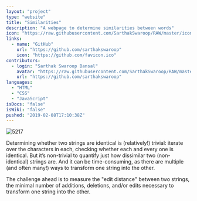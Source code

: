 ```yaml
---
layout: "project"
type: "website"
title: "Similarities"
description: "A webpage to determine similarities between words"
icon: "https://raw.githubusercontent.com/SarthakSwaroop/RAW/master/icon-code-9.jpg"
links: 
  - name: "GitHub"
    url: "https://github.com/sarthakswaroop"
    icon: "https://github.com/favicon.ico"
contributors: 
  - login: "Sarthak Swaroop Bansal"
    avatar: "https://raw.githubusercontent.com/SarthakSwaroop/RAW/master/mee.jpg"
    url: "https://github.com/sarthakswaroop"
languages: 
  - "HTML"
  - "CSS"
  - "JavaScript"
isDocs: "false"
isWiki: "false"
pushed: "2019-02-08T17:10:38Z"
---
```

![5217](https://raw.githubusercontent.com/SarthakSwaroop/RAW/master/Screen%20Shot%202019-10-27%20at%201.25.33%20AM.png)

Determining whether two strings are identical is (relatively!) trivial: iterate over the characters in each, checking whether each and every one is identical. But it’s non-trivial to quantify just how dissimilar two (non-identical) strings are. And it can be time-consuming, as there are multiple (and often many!) ways to transform one string into the other.

The challenge ahead is to measure the "edit distance" between two strings, the minimal number of additions, deletions, and/or edits necessary to transform one string into the other.
